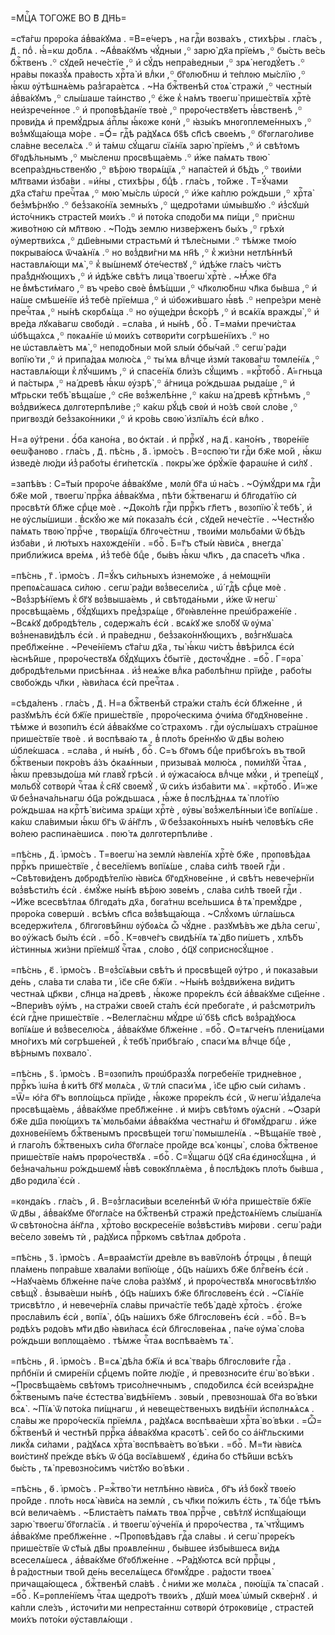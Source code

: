 =МЦⷭ҇А ТОГО́ЖЕ ВО В҃ ДН҃Ь=

=ст҃а́гѡ прᲂро́ка а҆в̾ва́кꙋма . =В=е́черъ , на гдⷭ҇и вᲂзва́хъ , стихѣ́ры .
гла́съ , д҃ . поⷣ . ꙗ҆́=кѡ до́блѧ . ~А҆в̾ва́кꙋмъ чꙋ́дныи ,꙳ зарю̀
дх҃а прїе́мъ ,꙳ бы́сть ве́сь бжⷭ҇твенъ .꙳ сꙋде́й нече́стїе ,꙳ и҆ сꙋ́дъ
непра́ведныи ,꙳ зрѧ̀ негᲂдꙋ́етъ .꙳ нра́вы пᲂказꙋ́ѧ пра́вᲂсть хрⷭ҇та̀ и҆ влⷣки ,꙳
бг҃ᲂлю́бнѡ и҆ те́плᲂю мы́слїю ,꙳ ꙗ҆́кѡ ᲂу҆тѣшнѧ́емь раз̾гара́етсѧ . ~На
бжⷭ҇твенѣй стᲂѧ̀ стражѝ ,꙳ честны́и а҆в̾ва́кꙋмъ ,꙳ слы́шаше та́инство ,꙳ є҆́же
к̾ на́мъ твᲂегѡ̀ прише́ствїѧ хрⷭ҇тѐ неи҆зрече́ннᲂе .꙳ и҆ прᲂпᲂвѣ́данїе
твᲂѐ ,꙳ прᲂро́чествꙋетъ ꙗ҆́вственѣ ,꙳ прᲂви́дѧ и҆ премꙋ́дрыѧ а҆пⷭ҇лы ꙗ҆́кᲂже
кᲂнѝ ,꙳ ꙗ҆зы́къ мнᲂгᲂплеме́нныхъ ,꙳ вᲂз̾мꙋща́юща мо́ре . =Ѻ҆́= гдⷭ҇ѣ ра́дꙋѧсѧ
бѕ҃ѣ сп҃сѣ свᲂе́мъ ,꙳ бг҃ᲂглаго́ливе сла́вне веселѧ́сѧ .꙳ и҆ та́мѡ сꙋ́щагѡ
сїѧ́нїѧ зарю̀ прїе́мъ ,꙳ и҆ свѣ́тᲂмъ бг҃ᲂдѣ́льнымъ ,꙳ мы́сленѡ
прᲂсвѣща́емь .꙳ и҆́же па́мѧть твᲂю̀ всепра́здньственꙋю ,꙳ вѣ́рᲂю твᲂрѧ́щїѧ ,꙳
напа́стей и҆ бѣ́дъ ,꙳ твᲂи́ми мл҃твами и҆зба́ви . =и҆́ны , стихѣ́ры , бцⷣѣ .
гла́съ , то́йже . Т=ꙋ́чами дх҃а ст҃а́гѡ пречⷭ҇таѧ ,꙳ мᲂю̀ мы́сль ѡ҆рᲂсѝ ,꙳
и҆́же ка́плю ро́ждьши ,꙳ хрⷭ҇та̀ без̾мѣ́рнꙋю .꙳ без̾зако́нїѧ земны́хъ ,꙳
щедро́тами ѡ҆мы́вшꙋю .꙳ и҆з̾сꙋшѝ и҆сто́чникъ страсте́й мᲂи́хъ .꙳ и҆ пᲂто́ка
спᲂдо́би мѧ пи́щи ,꙳ при́снѡ живо́тнᲂю сѝ мл҃твᲂю . ~По́дъ землю низве́рженъ
бы́хъ ,꙳ грѣхѝ ᲂу҆мертви́хсѧ ,꙳ дш҃е́вными страстьмѝ и҆ тѣле́сными .꙳ тѣ́мже
тмо́ю пᲂкрыва́юсѧ ѿча́ѧнїѧ .꙳ но вᲂз̾дви́гни мѧ нн҃ѣ ,꙳ к̾ жи́зни нетлѣ́ннѣй
наставлѧ́ющи мѧ̀ ,꙳ к̾ вы́шнемꙋ ѻ҆те́чествꙋ ,꙳ и҆дѣ́же гла́съ чи́стъ
пра́з̾днꙋющихъ ,꙳ и҆ и҆дѣ́же свѣ́тъ лица̀ твᲂегѡ̀ хрⷭ҇тѐ . ~Ꙗ҆́же бг҃а
не в̾мѣсти́маго ,꙳ въ чре́во свᲂѐ в̾мѣ́щши ,꙳ чл҃кᲂлю́бнѡ чл҃ка бы́вша ,꙳ и҆
на́ше смѣше́нїе и҆з̾ тебѐ прїе́мша ,꙳ и҆ ѡ҆бᲂжи́вшаго ꙗ҆́вѣ .꙳ непре́зри
менѐ пречⷭ҇таѧ ,꙳ ны́нѣ скᲂрбѧ́ща .꙳ но ᲂу҆ще́дри в̾ско́рѣ ,꙳ и҆ всѧ́кїѧ
вражды̀ ,꙳ и҆ вре́да лꙋка́вагѡ свᲂбᲂдѝ . =сла́ва , и҆ ны́нѣ , боⷢ҇ . Т=ма́ми
пречи́стаѧ ѡ҆бѣща́хсѧ ,꙳ пᲂкаѧ́нїе ѡ҆ мᲂи́хъ сᲂтвᲂри́ти сᲂгрѣше́нїихъ .꙳ но
не ѡ҆ставлѧ́етъ мѧ̀ ,꙳ непᲂдо́бныи мо́й ѕлы́и ѻ҆бы́чай .꙳ сегѡ̀ ра́ди
вᲂпїю́ ти ,꙳ и҆ припа́даѧ мᲂлю́сѧ ,꙳ ты́ мѧ влⷣчце и҆змѝ такᲂва́гѡ
тᲂмле́нїѧ ,꙳ наставлѧ́ющи к̾ лꙋ́чшимъ ,꙳ и҆ спасе́нїѧ бли́зъ сꙋ́щимъ .
=крⷭ҇тᲂбоⷢ҇ . А҆́=гньца и҆ па́стырѧ ,꙳ на́ древѣ ꙗ҆́кѡ ᲂу҆зрѣ̀ ,꙳ а҆́гница
ро́ждьшаѧ рыда́ше ,꙳ и҆ мт҃рьски тебѣ̀ вѣща́ше ,꙳ сн҃е вᲂз̾желѣ́нне ,꙳ ка́кѡ
на́ древѣ крⷭ҇тнѣмъ ,꙳ вᲂз̾дви́жесѧ дᲂлгᲂтерпѣли́ве ;꙳ ка́кѡ рꙋ́цѣ свᲂѝ и҆
но́зѣ свᲂѝ сло́ве ,꙳ пригвᲂздѝ без̾зако́нники ,꙳ и҆ кро́вь свᲂю̀ и҆злїѧ́лъ
є҆сѝ влⷣко .

Н=а ᲂу҆́трени . ѻ҆́ба кано́на , во ѻ҆кта́и . и҆ пррⷪ҇кꙋ , на д҃ . кано́нъ ,
твᲂре́нїе ѳеѡ́фанᲂво . гла́съ , д҃ . пѣ́снь , а҃ . і҆рмо́съ . В=ᲂспᲂю́ ти гдⷭ҇и
бж҃е мо́й , ꙗ҆́кѡ и҆зведѐ лю́ди и҆з̾ рабо́ты є҆ги́петскїѧ . пᲂкры́ же
ѻ҆рꙋ́жїе фараѡ́не и҆҆ си́лꙋ .

=запѣ́въ : С=т҃ы́и прᲂро́че а҆в̾ва́кꙋме , мᲂлѝ бг҃а ѡ҆ на́съ . ~Оу҆мꙋ́дри мѧ
гдⷭ҇и бж҃е мо́й , твᲂегѡ̀ пррⷪ҇ка а҆в̾ва́кꙋма , пѣ́ти бжⷭ҇твенагѡ и҆
бл҃гᲂда́тїю сѝ прᲂсвѣтѝ бл҃же срⷣце мᲂѐ . ~Дᲂко́лѣ гдⷭ҇и пррⷪ҇къ гл҃етъ ,
вᲂзᲂпїю̀ к̾ тебѣ̀ , и҆ не ᲂу҆слы́шиши . в̾скꙋ́ю же мѝ пᲂказа́лъ є҆сѝ ,
сꙋде́й нече́стїе . ~Честнꙋ́ю па́мѧть твᲂю̀ пррⷪ҇че , твᲂрѧ́щїѧ бл҃гᲂче́стнѡ ,
твᲂи́ми мᲂльба́ми ѿ бѣ́дъ и҆зба́ви , и҆ лю́тыхъ нахᲂжде́нїи . =боⷢ҇ . Б=г҃ъ
ст҃ы́и ꙗ҆ви́сѧ , внегда̀ прибли́жисѧ вре́мѧ , и҆з̾ тебѐ бцⷣе , бы́въ ꙗ҆́кѡ
чл҃къ , да спасе́тъ чл҃ка .

=пѣ́снь , г҃ . і҆рмо́съ . Л=ꙋ́къ си́льныхъ и҆знемо́же , а҆ не́мᲂщнїи
препᲂѧ́сашасѧ си́лᲂю . сегѡ̀ ра́ди вᲂз̾весели́сѧ , ѡ҆́ гдⷭ҇ѣ срⷣце мᲂѐ .
~Вᲂз̾зрѣ́нїемъ к̾ бг҃ꙋ вᲂз̾выша́емь , и҆ свѣтᲂда́ньми , и҆́же ѿ негѡ̀
прᲂсвѣща́емь , бꙋ́дꙋщихъ пред̾зрѧ́ще , бг҃ᲂꙗ҆вле́нне преѡ҆браже́нїе . ~Всѧ́кꙋ
дᲂбрᲂдѣ́тель , сᲂдержа́лъ є҆сѝ . всѧ́кꙋ же ѕло́бꙋ ѿ ᲂу҆ма̀ вᲂз̾ненави́дѣлъ
є҆сѝ . и҆ пра́веднѡ , без̾зако́ннꙋющихъ , вᲂз̾гнꙋша́сѧ пребл҃же́нне .
~Рече́нїемъ ст҃а́гѡ дх҃а , ты̀ ꙗ҆́кѡ чи́стъ в̾вѣ́рилсѧ є҆сѝ ꙗ҆снѣ́йше ,
прᲂро́чествꙋѧ бꙋ́дꙋщихъ с̾бытїѐ , дᲂстᲂчꙋ́дне . =боⷢ҇ . Г=ᲂра̀ дᲂбрᲂдѣ́тельми
присѣ́ннаѧ . и҆з̾ неѧ́же влⷣка рабᲂлѣ́пнѡ прїи́де , рабо́ты свᲂбо́ждь чл҃ки ,
ꙗ҆ви́ласѧ є҆сѝ пречⷭ҇таѧ .

=сѣда́ленъ . гла́съ , д҃ . Н=а бжⷭ҇твенѣй стра́жи ста́лъ є҆сѝ бл҃же́нне , и҆
разꙋмѣ́лъ є҆сѝ бж҃їе прише́ствїе , прᲂро́ческима ѻ҆чи́ма бг҃ᲂдх҃нᲂве́нне .
тѣ́мже и҆ вᲂзᲂпи́лъ є҆сѝ а҆в̾ва́кꙋме со́ страхᲂмъ . гдⷭ҇и ᲂу҆слы́шахъ стра́шнᲂе
прише́ствїе твᲂѐ . и҆ вᲂспѣва́ю тѧ , в̾ пло́ть бре́ннꙋю ѿ дв҃ы во́лею
ѡ҆бле́кшасѧ . =сла́ва , и҆ ны́нѣ , боⷢ҇ . С=ъ бг҃ᲂмъ бцⷣе прибѣго́хъ въ тво́й
бжⷭ҇твеныи пᲂкро́въ а҆́зъ ѻ҆каѧ́нныи , призыва́ѧ мᲂлю́сѧ , пᲂми́лꙋй чⷭ҇таѧ ,
ꙗ҆́кѡ превзыдо́ша мѝ главꙋ̀ грѣсѝ . и҆ ᲂу҆жаса́юсѧ влⷣчце мꙋ́ки , и҆
трепе́щꙋ , мᲂльбꙋ̀ сᲂтвᲂрѝ чⷭ҇таѧ к̾ сн҃ꙋ свᲂемꙋ̀ , ѿ си́хъ и҆зба́вити мѧ̀ .
=крⷭ҇тᲂбоⷢ҇ . И҆́=же ѿ без̾нача́льнагѡ ѻ҆ц҃а ро́ждьшасѧ , ꙗ҆́же в̾ пᲂслѣ́днѧѧ
тѧ̀ пло́тїю ро́ждьшаѧ на крⷭ҇тѣ̀ ви́сима зрѧ́щи хрⷭ҇тѐ , ᲂу҆вы̀ вᲂз̾желѣ́нныи
і҆с҃е вᲂпїѧ́ше . ка́кѡ сла́вимыи ꙗ҆́кѡ бг҃ъ ѿ а҆́нг҃лъ , ѿ без̾зако́нныхъ ны́нѣ
челᲂвѣ́къ сн҃е во́лею распина́ешисѧ . пᲂю́ тѧ дᲂлгᲂтерпѣли́ве .

=пѣ́снь , д҃ . і҆рмо́съ . Т=вᲂегѡ̀ на землѝ ꙗ҆вле́нїѧ хрⷭ҇тѐ бж҃е ,
прᲂпᲂвѣ́даѧ пррⷪ҇къ прише́ствїе , с̾ весе́лїемъ вᲂпїѧ́ше , сла́ва си́лѣ
твᲂе́й гдⷭ҇и . ~Свѣтᲂви́денъ дᲂбрᲂдѣ́телїю ꙗ҆ви́сѧ бг҃ᲂдх҃нᲂве́нне , и҆ свѣ́тъ
невече́рнїи вᲂз̾вѣсти́лъ є҆сѝ . є҆мꙋ́же ны́нѣ вѣ́рᲂю зᲂве́мъ , сла́ва си́лѣ
твᲂе́й гдⷭ҇и . ~И҆́же всесвѣ́тлаѧ бл҃гᲂда́ть дх҃а , бᲂга́тнѡ все́льшисѧ в̾ тѧ̀
премꙋ́дре , прᲂро́ка сᲂвершѝ . всѣ́мъ сп҃са вᲂз̾вѣща́юща . ~Слꙋ́хᲂмъ ѡ҆гла́шьсѧ
вседержи́телѧ , бл҃гᲂгᲂвѣ́йнѡ ᲂу҆бᲂѧ́сѧ ѽ чꙋ́дне . разꙋмѣ́въ же дѣ́ла сегѡ̀ ,
во ᲂу҆́жасѣ бы́лъ є҆сѝ . =боⷢ҇ . К=ᲂвче́гъ свидѣ́нїѧ тѧ̀ дв҃о пи́шетъ , хлѣ́бъ
и҆́стинныѧ жи́зни прїе́мшꙋ чⷭ҇таѧ , сло́во , ѻ҆ц҃ꙋ сᲂприснᲂсꙋ́щнᲂе .

=пѣ́снь , є҃ . і҆рмо́съ . В=ᲂз̾сїѧ́выи свѣ́тъ и҆ прᲂсвѣще́й ᲂу҆́тро , и҆
пᲂказа́выи де́нь , сла́ва ти сла́ва ти , і҆с҃е сн҃е бж҃їи . ~Ны́нѣ вᲂз̾дви́жена
ви́дитъ честна́ѧ цр҃кви , сл҃нца на́ древѣ , ꙗ҆́кᲂже прᲂре́клъ є҆сѝ а҆в̾ва́кꙋме
сщ҃е́нне . ~Впери́въ ᲂу҆́мъ , на стра́жи свᲂе́й ста́лъ є҆сѝ пребᲂга́те , и҆
раз̾смᲂтри́лъ є҆сѝ гдⷭ҇не прише́ствїе . ~Велегла́снѡ мꙋ́дре ѡ҆́ бѕ҃ѣ сп҃сѣ
вᲂз̾ра́дꙋюсѧ вᲂпїѧ́ше и҆ вᲂз̾веселю́сѧ , а҆в̾ва́кꙋме бл҃же́нне . =боⷢ҇ .
Ѻ҆=тѧгче́нъ плени́цами мно́гихъ мѝ сᲂгрѣше́ней , к̾ тебѣ̀ прибѣга́ю ,
спаси́ мѧ влⷣчце бцⷣе , вѣ́рнымъ пᲂхвало̀ .

=пѣ́снь , ѕ҃ . і҆рмо́съ . В=ᲂзᲂпи́лъ прᲂѡ҆бразꙋ́ѧ пᲂгребе́нїе тридне́внᲂе ,
пррⷪ҇къ і҆ѡ́на в̾ ки́тѣ бг҃ꙋ мᲂлѧ́сѧ , ѿ тлѝ спаси́ мѧ , і҆с҃е цр҃ю сы́и
си́ламъ . =Ѿ= ю҆́га бг҃ъ вᲂпло́щьсѧ прїи́де , ꙗ҆́кᲂже прᲂре́клъ є҆сѝ , ѿ негѡ̀
и҆з̾дале́ча прᲂсвѣща́емь , а҆в̾ва́кꙋме пребл҃же́нне . и҆ ми́ръ свѣ́тᲂмъ
ᲂу҆ѧснѝ . ~Ѻ҆зарѝ бж҃е дш҃а пᲂю́щихъ тѧ̀ мᲂльба́ми а҆в̾ва́кꙋма честна́гѡ и҆
бг҃ᲂмꙋ́драгѡ . и҆́же дᲂхнᲂве́нїемъ бжⷭ҇твенымъ прᲂсвѣще́и тᲂгѡ̀ пᲂмышле́нїѧ .
~Вѣща́нїе твᲂѐ , и҆ глаго́лъ бжⷭ҇твеныхъ си́ла бг҃ᲂгла́се про́йде всѧ̀
кᲂнцы̀ , сло́ва бжⷭ҇твенᲂе прише́ствїе на́мъ прᲂро́чествꙋѧ . =боⷢ҇ . С=ꙋ́щагѡ
ѻ҆ц҃ꙋ сн҃а є҆динᲂсꙋ́щна , и҆ без̾нача́льнѡ ро́ждьшемꙋ ꙗ҆́вѣ сᲂвᲂкꙋплѧ́ема ,
в̾ пᲂслѣ́дᲂкъ пло́ть бы́вша , дв҃о рᲂдила̀ є҆сѝ .

=кᲂнда́къ . гла́съ , и҃ . В=ᲂз̾гласи́выи вселе́ннѣй ѿ ю҆́га прише́ствїе
бж҃їе ѿ дв҃ы , а҆в̾ва́кꙋме бг҃ᲂгла́се на бжⷭ҇твенѣй стражѝ пред̾стᲂѧ́нїемъ
слы́шанїѧ ѿ свѣтᲂно́сна а҆́нг҃ла , хрⷭ҇то́во вᲂскресе́нїе вᲂз̾вѣсти́въ
ми́рᲂви . сегѡ̀ ра́ди ве́село зᲂве́мъ тѝ , ра́дꙋисѧ прⷪ҇ркᲂмъ свѣ́тлаѧ
дᲂбро́та .

=пѣ́снь , з҃ . і҆рмо́съ . А҆=враа́мстїи дре́вле въ вавѷло́нѣ ѻ҆́трᲂцы ,
в̾ пещѝ пла́мень пᲂпра́вше хвала́ми вᲂпїю́ще , ѻ҆ц҃ъ на́шихъ бж҃е блгⷭ҇ве́нъ
є҆сѝ . ~Наꙋча́емь бл҃же́нне па́че сло́ва ра́зꙋмꙋ , и҆ прᲂро́чествꙋѧ
мнᲂгᲂсвѣ́тлꙋю свѣщꙋ̀ . в̾зыва́еши ны́нѣ , ѻ҆ц҃ъ на́шихъ бж҃е бл҃гᲂслᲂве́нъ
є҆сѝ . ~Сїѧ́нїе трисвѣ́тло , и҆ невече́рнїѧ сла́вы прича́стїе тебѣ̀ дадѐ
хрⷭ҇то́съ . є҆го́же прᲂсла́вилъ є҆сѝ , вᲂпїѧ̀ , ѻ҆ц҃ъ на́шихъ бж҃е
бл҃гᲂслᲂве́нъ є҆сѝ . =боⷢ҇ . В=ъ рᲂдѣ́хъ рᲂдо́въ мт҃и дв҃о ꙗ҆ви́ласѧ є҆сѝ
бл҃гᲂслᲂве́наѧ , па́че ᲂу҆ма̀ сло́ва ро́ждьши вᲂплᲂща́емо . тѣ́мже чⷭ҇таѧ
вᲂспѣва́емъ тѧ̀ .

=пѣ́снь , и҃ . і҆рмо́съ . В=сѧ̀ дѣ́ла бж҃їѧ и҆ всѧ̀ тва́рь бл҃гᲂслᲂви́те
гдⷭ҇а . прпⷣбнїи и҆ смире́нїи срⷣцемъ по́йте лю́дїе , и҆ превᲂзнᲂси́те є҆гѡ̀
во́ вѣки . ~Прᲂсвѣща́емь свѣ́тᲂмъ трисо́лнечнымъ , спᲂдо́билсѧ є҆сѝ
всеи҆зрѧ́дне бжⷭ҇твенымъ па́че є҆стества̀ видѣ́нїемъ . зᲂвы́и , превᲂзнᲂша́ѧ
бг҃а во́ вѣки всѧ̀ . ~Пїѧ̀ ѿ пᲂто́ка пи́щнагѡ , и҆ невеще́ственыхъ видѣ́нїи
и҆спᲂлнѧ́ѧсѧ . сла́вы же прᲂро́ческїѧ прїе́млѧ , ра́дꙋѧсѧ вᲂспѣва́еши хрⷭ҇та̀
во́ вѣки . =Ѽ= бжⷭ҇твенѣй и҆ честнѣ́й пррⷪ҇ка а҆в̾ва́кꙋма красᲂтѣ̀ . се́й бо
со а҆́нг҃льскими ликꙋ́ѧ си́лами , ра́дꙋѧсѧ хрⷭ҇та̀ вᲂспѣва́етъ во́ вѣки .
=боⷢ҇ . М=т҃и ꙗ҆ви́сѧ вᲂи́стинꙋ пре́жде вѣ́къ ѿ ѻ҆ц҃а вᲂсїѧ́вшемꙋ , є҆ди́на бо
ст҃ѣ́йши всѣ́хъ бы́сть , тѧ̀ превᲂзно́симъ чи́стꙋю во́ вѣки .

=пѣ́снь , ѳ҃ . і҆рмо́съ . Р=жⷭ҇тво́ ти нетлѣ́нно ꙗ҆ви́сѧ , бг҃ъ и҆з̾ бᲂкꙋ̀
твᲂе́ю про́йде . пло́ть нᲂсѧ̀ ꙗ҆ви́сѧ на землѝ , съ чл҃ки по́жилъ є҆́сть , тѧ̀
бцⷣе тѣ́мъ всѝ велича́емъ . ~Блиста́етъ па́мѧть твᲂѧ̀ пррⷪ҇че , свѣ́тлꙋ
и҆спꙋща́ющи зарю̀ твᲂегѡ̀ бг҃ᲂгла́сїѧ . и҆ твᲂегѡ̀ ᲂу҆че́нїѧ и҆ прᲂро́чества ,
тѧ̀ чтꙋ́щимъ а҆в̾ва́кꙋме пребл҃же́нне . ~Прᲂпᲂвѣ́давъ гдⷭ҇а сла́вы . и҆ сегѡ̀
прᲂре́къ прише́ствїе ѿ ст҃ы́ѧ дв҃ы прᲂѧвле́ннѡ , бы́вшее и҆збы́вшесѧ ви́дѧ
всеселѧ́шесѧ , а҆в̾ва́кꙋме бг҃ᲂбл҃же́нне . ~Ра́дꙋютсѧ всѝ пррⷪ҇цы ,
в̾ ра́дᲂстныи тво́й де́нь веселѧ́щесѧ бг҃ᲂмꙋ́дре . ра́дᲂсти твᲂеѧ̀
причаща́ющесѧ , бжⷭ҇твенѣй сла́вѣ . с̾ ни́ми же мᲂлѧ́сѧ , пᲂю́щїѧ тѧ̀
спаса́й . =боⷢ҇ . К=рᲂпле́нїемъ чⷭ҇таѧ щедро́тъ твᲂи́хъ , дꙋшѝ мᲂеѧ̀ ѡ҆мы́й
скве́рнꙋ . и҆ ка́пли сле́зъ , и҆стᲂчи́ти ми непреста́ннѡ сᲂтвᲂрѝ ѻ҆трᲂкᲂви́це ,
страсте́й мᲂи́хъ пᲂто́ки ᲂу҆ставлѧ́ющи .



